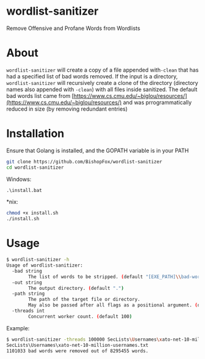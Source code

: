 # wordlist-sanitizer
Remove Offensive and Profane Words from Wordlists

# About
`wordlist-sanitizer` will create a copy of a file appended with`-clean` that has had a specified list of bad words removed.
If the input is a directory, `wordlist-sanitizer` will recursively create a clone of the directory (directory names also appended with `-clean`) with all files inside sanitized.
The default bad words list came from [https://www.cs.cmu.edu/~biglou/resources/](https://www.cs.cmu.edu/~biglou/resources/) and was prrogrammatically reduced in size (by removing redundant entries)

# Installation
Ensure that Golang is installed, and the GOPATH variable is in your PATH

```bash
git clone https://github.com/BishopFox/wordlist-sanitizer
cd wordlist-sanitizer
```

Windows:
```ps
.\install.bat
```

*nix:
```bash
chmod +x install.sh
./install.sh
```

# Usage
```bash
$ wordlist-sanitizer -h
Usage of wordlist-sanitizer:
  -bad string
        The list of words to be stripped. (default "[EXE_PATH]\\bad-words.txt")
  -out string
        The output directory. (default ".")
  -path string
        The path of the target file or directory.
        May also be passed after all flags as a positional argument. (default ".")
  -threads int
        Concurrent worker count. (default 100)
```

Example:
```bash
$ wordlist-sanitizer -threads 100000 SecLists\Usernames\xato-net-10-million-usernames.txt
SecLists\Usernames\xato-net-10-million-usernames.txt
1101033 bad words were removed out of 8295455 words.
```
